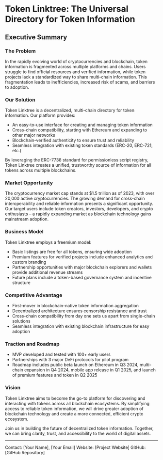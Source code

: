 # Token Linktree: The Universal Directory for Token Information

## Executive Summary

### The Problem
In the rapidly evolving world of cryptocurrencies and blockchain, token information is fragmented across multiple platforms and chains. Users struggle to find official resources and verified information, while token projects lack a standardized way to share multi-chain information. This fragmentation leads to inefficiencies, increased risk of scams, and barriers to adoption.

### Our Solution
Token Linktree is a decentralized, multi-chain directory for token information. Our platform provides:
- An easy-to-use interface for creating and managing token information
- Cross-chain compatibility, starting with Ethereum and expanding to other major networks
- Blockchain-verified authenticity to ensure trust and reliability
- Seamless integration with existing token standards (ERC-20, ERC-721, etc.)

By leveraging the ERC-7738 standard for permissionless script registry, Token Linktree creates a unified, trustworthy source of information for all tokens across multiple blockchains.

### Market Opportunity
The cryptocurrency market cap stands at $1.5 trillion as of 2023, with over 20,000 active cryptocurrencies. The growing demand for cross-chain interoperability and reliable information presents a significant opportunity. Our target users include token creators, investors, developers, and crypto enthusiasts – a rapidly expanding market as blockchain technology gains mainstream adoption.

### Business Model
Token Linktree employs a freemium model:
- Basic listings are free for all tokens, ensuring wide adoption
- Premium features for verified projects include enhanced analytics and custom branding
- Partnership opportunities with major blockchain explorers and wallets provide additional revenue streams
- Future plans include a token-based governance system and incentive structure

### Competitive Advantage
- First-mover in blockchain-native token information aggregation
- Decentralized architecture ensures censorship resistance and trust
- Cross-chain compatibility from day one sets us apart from single-chain solutions
- Seamless integration with existing blockchain infrastructure for easy adoption

### Traction and Roadmap
- MVP developed and tested with 100+ early users
- Partnerships with 3 major DeFi protocols for pilot program
- Roadmap includes public beta launch on Ethereum in Q3 2024, multi-chain expansion in Q4 2024, mobile app release in Q1 2025, and launch of premium features and token in Q2 2025

### Vision
Token Linktree aims to become the go-to platform for discovering and interacting with tokens across all blockchain ecosystems. By simplifying access to reliable token information, we will drive greater adoption of blockchain technology and create a more connected, efficient crypto ecosystem.

Join us in building the future of decentralized token information. Together, we can bring clarity, trust, and accessibility to the world of digital assets.

---

Contact: [Your Name], [Your Email]
Website: [Project Website]
GitHub: [GitHub Repository]
